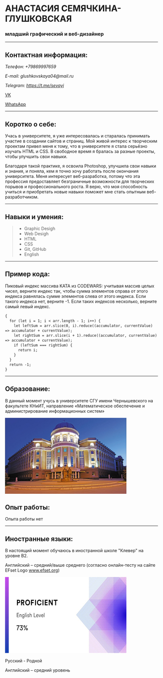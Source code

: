 # АНАСТАСИЯ СЕМЯЧКИНА-ГЛУШКОВСКАЯ
### младший графический и веб-дизайнер

______________________


## Контактная информация:

_Телефон: +79869997659_

_E-mail: glushkovskaya04@mail.ru_

_Telegram: https://t.me/sevayj_

[VK](https://vk.com/id224920424_)

[WhatsApp](https://wa.me/89869997659_)


_____________________

## Коротко о себе:

Учась в университете, я уже интересовалась и старалась принимать участие в создании сайтов и страниц. Мой живой интерес к творческим проектам привел меня к тому, что в университете я стала серьёзно изучать HTML и CSS. В свободное время я бралась за разные проекты, чтобы улучшить свои навыки. 
 
Благодаря такой практике, я освоила Photoshop, улучшила свои навыки и знания, и поняла, кем я точно хочу работать после окончания университета. Меня интересует веб-разработка, потому что эта профессия предоставляет безграничные возможности для творческих порывов и профессионального роста. Я верю, что моя способность учиться и приобретать новые навыки поможет мне стать опытным веб-разработчиком.

______________________

## Навыки и умения:

> * Graphic Desigh
> * Web Desigh
> * HTML
> * CSS
> * Git, GitHub
> * English
__________________
## Пример кода:

Пиковый индекс массива KATA из CODEWARS: учитывая массив целых чисел, верните индекс так, чтобы сумма элементов справа от этого индекса равнялась сумме элементов слева от этого индекса. Если такого индекса нет, верните -1. Если таких индексов несколько, верните самый левый индекс.

```function peak(arr) 
{
  for (let i = 1; i < arr.length - 1; i++) {
    let leftSum = arr.slice(0, i).reduce((accumulator, currentValue) => accumulator + currentValue);
    let rightSum = arr.slice(i + 1).reduce((accumulator, currentValue) => accumulator + currentValue);
    if (leftSum === rightSum) {
      return i;
    }
  }
  return -1;
}
```
______________________

## Образование:

В данный момент учусь в университете СГУ имени Чернышевского на факультете КНиИТ, направление «Математическое обеспечение и администрирование информационных систем»

<p aligh = "center">
 <img src="./img/sgu.jpg" width="400" height="250" />




## Опыт работы:



Опыта работы нет


__________________


## Иностранные языки:

В настоящий момент обучаюсь в иностранной школе "Клевер" на уровне B2. 

Английский – средний/выше среднего (согласно онлайн-тесту на сайте EFset Logo www.efset.org)

<p aligh = "center">
 <img src="./img/eng-sert.jpg" width="400" height="250" />



Русский - Родной



Английский – средний уровень